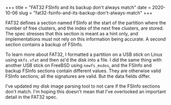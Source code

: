 +++
title = "FAT32 FSInfo and its backup don't always match"
date = 2020-10-06
slug = "fat32-fsinfo-and-its-backup-don't-always-match"
+++

FAT32 defines a section named FSInfo at the start of the partition where the number of free
clusters, and the index of the next free clusters, are stored.
The spec stresses that this section is meant as a hint only, and implementations
must not rely on this information being accurate.
A second section contains a backup of FSInfo.

To learn more about FAT32, I formatted a partition on a USB stick on Linux using `mkfs.vfat`
and then `dd`'d the disk into a file. I did the same thing with another USB stick on FreeBSD
using `newfs_msdos`, and the FSInfo and backup FSInfo sections contain different values.
They are otherwise valid FSInfo sections; all the signatures are valid. But the data fields
differ.

I've updated my disk image parsing tool to not care if the FSInfo sections don't match.
I'm hoping this doesn't mean that I've overlooked an important detail in the FAT32 spec.
